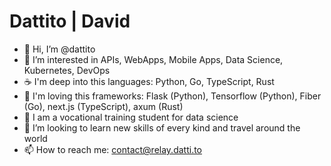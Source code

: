 # Dattito | David

- 👋 Hi, I’m @dattito
- 👀 I’m interested in APIs, WebApps, Mobile Apps, Data Science, Kubernetes, DevOps
- ☕️ I'm deep into this languages: Python, Go, TypeScript, Rust
- 🌁 I'm loving this frameworks: Flask (Python), Tensorflow (Python), Fiber (Go), next.js (TypeScript), axum (Rust)
- 🌱 I am a vocational training student for data science
- 💞️ I’m looking to learn new skills of every kind and travel around the world
- 📫 How to reach me: contact@relay.datti.to
